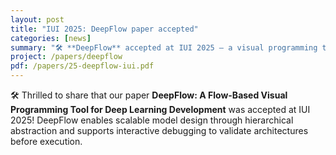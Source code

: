 ```yaml
---
layout: post
title: "IUI 2025: DeepFlow paper accepted"
categories: [news]
summary: "🛠 **DeepFlow** accepted at IUI 2025 — a visual programming tool for scalable deep learning with interactive debugging."
project: /papers/deepflow
pdf: /papers/25-deepflow-iui.pdf
---
```


🛠 Thrilled to share that our paper **DeepFlow: A Flow-Based Visual Programming Tool for Deep Learning Development** was accepted at IUI 2025! DeepFlow enables scalable model design through hierarchical abstraction and supports interactive debugging to validate architectures before execution.
